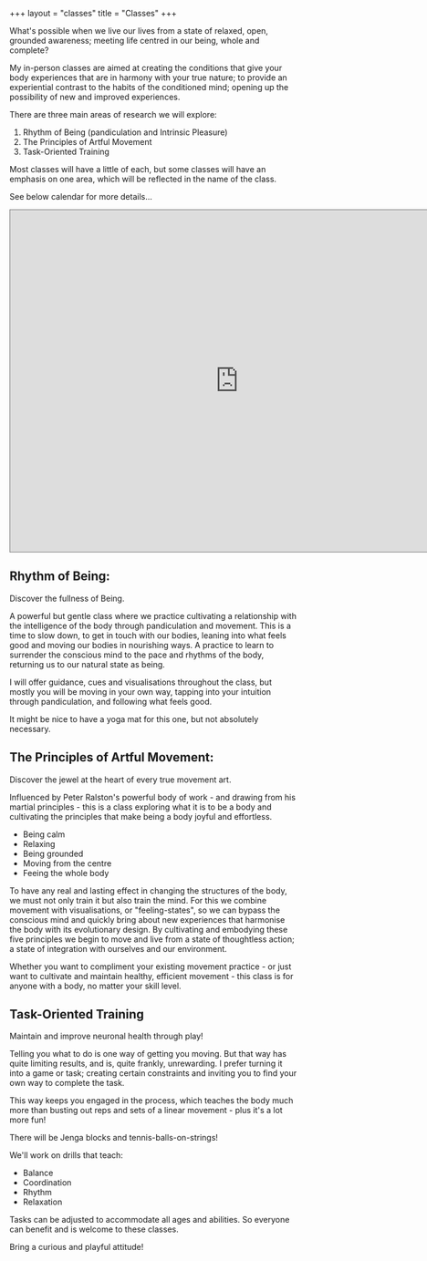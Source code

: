 +++
layout = "classes"
title = "Classes"
+++

What's possible when we live our lives from a state of relaxed, open, grounded awareness; meeting life centred in our being, whole and complete? 

My in-person classes are aimed at creating the conditions that give your body experiences that are in harmony with your true nature; to provide an experiential contrast to the habits of the conditioned mind; opening up the possibility of new and improved experiences. 

There are three main areas of research we will explore:
1. Rhythm of Being (pandiculation and Intrinsic Pleasure)
2. The Principles of Artful Movement
3. Task-Oriented Training

Most classes will have a little of each, but some classes will have an emphasis on one area, which will be reflected in the name of the class. 

See below calendar for more details...

<div class="post-video">
  <div class="post-video__wrap">
   <iframe src="https://calendar.google.com/calendar/embed?height=600&wkst=1&bgcolor=%23fd7b33&ctz=Europe%2FLondon&showPrint=0&showTitle=0&src=Z3VzdG9qaWppamlAZ21haWwuY29t&src=YWRkcmVzc2Jvb2sjY29udGFjdHNAZ3JvdXAudi5jYWxlbmRhci5nb29nbGUuY29t&src=YTExYWYyZWZlZWMzOTkxMGJlY2EzODUxZTMzZDU4Yjc1MGE3Njk1MGQzMjA1ZjQ0MjE2NTZlMmEyMGRkYzhmZkBncm91cC5jYWxlbmRhci5nb29nbGUuY29t&color=%237CB342&color=%23F6BF26&color=%23F09300" style="border:solid 1px #777" width="800" height="600" frameborder="0" scrolling="no"></iframe>
  </div>
</div>

## Rhythm of Being:

Discover the fullness of Being.

A powerful but gentle class where we practice cultivating a relationship with the intelligence of the body through pandiculation and movement. This is a time to slow down, to get in touch with our bodies, leaning into what feels good and moving our bodies in nourishing ways. A practice to learn to surrender the conscious mind to the pace and rhythms of the body, returning us to our natural state as being.

I will offer guidance, cues and visualisations throughout the class, but mostly you will be moving in your own way, tapping into your intuition through pandiculation, and following what feels good.

It might be nice to have a yoga mat for this one, but not absolutely necessary.


## The Principles of Artful Movement:

Discover the jewel at the heart of every true movement art. 

Influenced by Peter Ralston's powerful body of work - and drawing from his martial principles - this is a class exploring what it is to be a body and cultivating the principles that make being a body joyful and effortless. 

- Being calm
- Relaxing
- Being grounded
- Moving from the centre
- Feeing the whole body

To have any real and lasting effect in changing the structures of the body, we must not only train it but also train the mind. For this we combine movement with visualisations, or "feeling-states", so we can bypass the conscious mind and quickly bring about new experiences that harmonise the body with its evolutionary design. By cultivating and embodying these five principles we begin to move and live from a state of thoughtless action; a state of integration with ourselves and our environment. 

Whether you want to compliment your existing movement practice - or just want to cultivate and maintain healthy, efficient movement - this class is for anyone with a body, no matter your skill level. 


## Task-Oriented Training

Maintain and improve neuronal health through play!

Telling you what to do is one way of getting you moving. But that way has quite limiting results, and is, quite frankly, unrewarding. I prefer turning it into a game or task; creating certain constraints and inviting you to find your own way to complete the task. 

This way keeps you engaged in the process, which teaches the body much more than busting out reps and sets of a linear movement - plus it's a lot more fun!

There will be Jenga blocks and tennis-balls-on-strings!

We'll work on drills that teach:
- Balance
- Coordination
- Rhythm
- Relaxation

Tasks can be adjusted to accommodate all ages and abilities. So everyone can benefit and is welcome to these classes.

Bring a curious and playful attitude!
